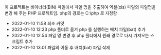 이 프로젝트는 바이너리(BIN) 파일에서 파일 명을 추출하여 엑셀(xls) 파일의 파일명을 변경 해 주는 PHP 프로젝트임.
php의 경로는 C:\php 로 지정함

- 2022-01-10 11:58 최초 커밋
- 2022-01-10 12:23 php 폴더로 옮겨 php 를 실행하는 배치 파일(bat) 추가
- 2022-01-10 12:54 파일 명 변경 후 php 폴더에서 원래 경로로 다시 가져오는 스크립트 추가
- 2022-01-10 13:01 파일의 이동 후 배치(bat) 파일 삭제